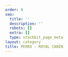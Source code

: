 ```yaml
---
order: 0
seo:
  title: ''
  description: ''
  robots: []
  extra: []
  type: stackbit_page_meta
layout: category
title: PERRO - ROYAL CANIN
---
```

